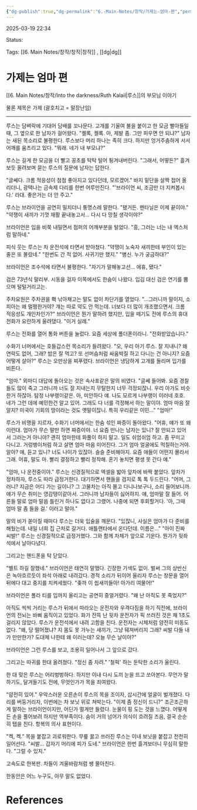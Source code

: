```yaml
---
{"dg-publish":true,"dg-permalink":"6.-Main-Notes/창작/가제는-엄마-편","permalink":"/6.-Main-Notes/창작/가제는-엄마-편/"}
---
```


2025-03-19 22:34

Status: 

Tags: [[6. Main Notes/창작/창작\|창작]] , [[dg\|dg]] 

# 가제는 엄마 편
[[6. Main Notes/창작/Into the darkness/Ruth Kalail\|루스]]의 부모님 이야기

물론 제목은 가제 (괄호치고 = 말장난임)

---

루스는 담벼락에 기대어 담배를 꼬나문다. 고개를 기울여 불을 붙이고 한 모금 빨아들일 때, 그 옆으로 한 남자가 걸어왔다.
"켈록, 켈록. 아, 제발 좀. 그만 피우면 안 되냐?"
남자는 새된 목소리로 불평한다. 루스보다 머리 하나는 족히 크다. 하지만 엉거주춤하게 서서 어깨를 움츠리고 있다.
"뭐래. 네가 내 부모냐?"

루스는 길게 한 모금을 더 빨고 꽁초를 탁탁 털어 튕겨내버린다.
"그래서, 어떻든?"
흘겨보듯 올려보며 묻는 루스의 질문에 남자는 답한다.

"글쎄다. 크롬 적응성이 점점 좋아지고 있다던데, 모르겠어."
바지 밑단을 살짝 접어 올리더니, 광택나는 금속제 다리를 한번 어루만진다.
"'브라이언 씨, 조금만 더 지켜봅시다.' 라대. 좋은거는 더 안 주고."

루스는 브라이언을 공연히 밀치더니 퉁명스레 말한다.
"됐거든. 펜타닐은 이제 끝이야."
"약쟁이 새끼가 기껏 재활 끝내놓고서... 다시 다 망칠 생각이야?"

브라이언은 입을 비쭉 내밀면서 점퍼의 어깨부분을 털었다.
"흥, 그러는 너는 내 엑스처럼 말하네."

피식 웃는 루스는 차 운전석에 타면서 받아쳤다.
"약쟁이 노숙자 새끼한테 부인이 있는 줄은 또 몰랐네."
"한번도 간 적 없어. 사귀기만 했지."
"병신. 누가 궁금하대?"

브라이언은 조수석에 타면서 불평한다.
"자기가 말해놓고선... 에휴, 됐다."

검은 73년식 말리부. 시동을 걸자 이쪽에서도 한숨이 나왔다. 입김 대신 검은 연기를 뿜으며 털털거리고는.

주차요원은 주차권을 홱 낚아채고는 말도 없이 차단기를 열었다.
"...그러니까 말이지, 소피아는 왜 멀쩡한거야? 걔는 따로 약도 안 먹는데. 너보다 더 많이 개조했으면서. 크롬 적응성도 개인차인가?"
브라이언은 뭔가 말하려 했지만, 입을 떼기도 전에 루스의 휴대전화가 요란하게 울려댔다.
"이거 실례."

루스는 전화를 열어 통화 버튼을 눌렀다. 요즘 세상에 폴더폰이라니.
"전화받았습니다."


수화기 너머에서는 호들갑스런 목소리가 들려왔다.
"오, 우리 아기 루스. 잘 지내니? 왜 연락도 없어, 그래? 밥은 잘 먹고? 또 선머슴처럼 싸움박질 하고 다니는 건 아니지? 요즘 어떻게 살아?"
루스는 오만상을 찌푸렸다. 브라이언은 냉담하게 고개를 돌리며 입가를 비튼다.

"엄마."
외마디 대답에 돌아오는 것은 속사포같은 말의 비였다.
"글쎄 들어봐. 요즘 경찰들도 많이 죽고 그러니까 너도 잘 지내는지 무탈한지 너무 걱정되잖니. 우리 아가도 비슷한거 하잖아. 탐정 나부랭이같은. 아, 미안하다 얘. 나도 모르게 나부랭이 이러네 호호. 네가 그런 데에 예민한건 알고 있어. 그래도 다 너를 걱정해서 하는 말이야. 엄마 마음 잘 알지? 미국이 기회의 땅이라는 것도 옛말이잖니. 특히 우리같은 이민..."
"엄마!"

루스가 비명을 지르자, 수화기 너머에서는 한숨 섞인 짜증이 돌아왔다.
"어휴, 얘가 또 왜 이런대. 엄마가 무슨 말만 하면 짜증이야. 너 요즘 만나는 남자는 있니? 잘 안되고 있어서 그러는거 아니야? 괜히 엄마한테 화풀이 하지 말고. 일도 쉬엄쉬엄 하고. 좀 꾸미고 다니고. 거렁뱅이처럼 하고 살면 엄마 마음 미어진다. 그거 엄마 얼굴에도 먹칠하는거야. 알아? 얘, 듣고 있니? 너도 나이가 있잖아. 슬슬 준비해야지. 요즘 애들이 어떤지 몰라서 그래. 어휴, 말도 마. 빨리 결정하고 빨리 정착해. 혼기 놓치면 평생 못 간다 얘."

"엄마, 나 운전중이야."
루스는 신경질적으로 엑셀을 밟아 앞차에 바짝 붙었다. 앞차가 정차하자, 루스도 따라 급정거한다. 대기하면서 핸들을 검지로 톡 톡 두드린다.
"어머, 그러니? 지금은 어디 가는 길이니? 그 고물차는 아직 몰고 다니나보구나, 소리 들어보니까. 얘가 무슨 취미는 영감탱이같아서. 그러니까 남자들이 싫어하지. 얘, 엄마말 잘 들어. 어른들 말로 엄마 말씀 틀린거 하나도 없다고 그랬어. 나중에 되면 후회할거다. '아, 그때 엄마 말 좀 들을 걸.' 이러고 말야."

말의 비가 쏟아질 때마다 루스는 더욱 입술을 깨문다.
"있잖니, 사실은 엄마가 다 준비를 해뒀는데. 내일 너희 집 근처로 갈거다. 애틀랜타에서 온다던데. 이름은..."
"아이 진짜 씨발!"
루스는 신경질적으로 급정거했다. 그와 함께 차체가 앞으로 기운다. 뭔가가 뒷좌석에서 날아다녔다.

그리고는 핸드폰을 탁 닫았다.

"벨트 하길 잘했네."
브라이언은 태연히 말했다. 긴장한 기색도 없이. 벌써 그의 상반신은 녹아흐르듯이 좌석 아래로 내려갔다.
경적 소리가 뒤이어 울리자 루스는 창문을 열어 뒤에다 대고 중지를 치켜세웠다.
"좆까 이 씹새끼들아! 아가리 여물어!"

브라이언은 폴라 티를 입까지 올리고는 공연히 중얼거렸다.
"왜 난 아직도 못 죽었지?"

아직도 씩씩 거리는 루스가 뒤에서 따라오는 운전자와 우격다짐을 하기 직전에, 브라이언의 전뇌는 바삐 움직이고 있었다. 화가 잔뜩 난 뒷차 운전자가 픽 쓰러진 것은 채 1초도 걸리지 않았다.
루스가 운전석에서 내려 고함을 친다. 운전자는 시체처럼 얌전히 미동도 없다.
"왜, 당 떨어졌냐? 지 몸도 못 가누는 새끼가, 그냥 뒈져버리지 그래? 씨발 다들 내가 만만한가? 도대체 나한테 왜 이러는데? 오늘 무슨 날이야?"

브라이언은 그런 루스를 보고, 조용히 일어나서 그 앞으로 갔다.

그리고는 따귀를 한대 올려쳤다.
"정신 좀 차려."
'철퍽' 하는 둔탁한 소리가 울린다.

한 대 맞은 루스는 어리벙벙하다. 하지만 이내 다시 도끼 눈을 뜨고 쏘아본다.
무언가 말하기도, 달겨들기도 전에, 무엇인가가 목을 죄여왔다.

"얌전히 있어."
우악스러운 오른손이 루스의 목을 조이자, 삽시간에 얼굴이 벌개졌다. 다리를 버둥거리자, 이번에는 차 보닛 위로 쳐박는다.
"이제 좀 정신이 드니?"
조곤조곤하게 말하는 브라이언이지만, 어딘가 멀게만 들렸다.
눈물이 핑 도는 것을 느꼈다. 어떻게든 손을 풀어보려 하지만 역부족이다. 숨이 거의 넘어가 의식이 흐려질 즈음, 결국 순순히 탭을 친다. 항복의 의사 표현이다.

"켁, 켁."
목을 붙잡고 괴로워한다. 무릎 꿇고 쓰러진 루스는 이내 보닛을 붙잡고 천천히 일어선다.
"씨발... 갑자기 머리에 피가 도네."
브라이언은 한번 흘겨보더니 무심히 말한다.
"그럴 수 있지."

고속도로 한복판. 차들이 겨울바람처럼 쌩 몰아친다.

한동안은 어느 누구도, 아무 말도 없었다.
# References
